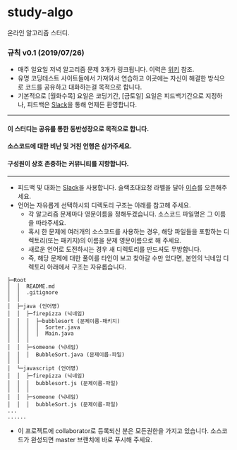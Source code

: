 # study-algo
온라인 알고리즘 스터디.

### 규칙 v0.1 (2019/07/26)
- 매주 일요일 저녁 알고리즘 문제 3개가 링크됩니다. 이력은 [위키](https://github.com/hooni24/study-algo/wiki/%EB%AC%B8%EC%A0%9C-%EC%9D%B4%EB%A0%A5) 참조.
- 유명 코딩테스트 사이트들에서 가져와서 연습하고 이곳에는 자신이 해결한 방식으로 코드를 공유하고 대화하는걸 목적으로 합니다.
- 기본적으로 [월화수목] 요일은 코딩기간, [금토일] 요일은 피드백기간으로 지정하나, 피드백은 [Slack](https://slack.com)을 통해 언제든 환영합니다.

---

#### 이 스터디는 공유를 통한 동반성장으로 목적으로 합니다.
#### 소스코드에 대한 비난 및 거친 언행은 삼가주세요.
#### 구성원이 상호 존중하는 커뮤니티를 지향합니다.

---

- 피드백 및 대화는 [Slack](https://slack.com)을 사용합니다. 슬랙초대요청 라벨을 달아 [이슈](https://github.com/hooni24/study-algo/issues)를 오픈해주세요.
- 언어는 자유롭게 선택하시되 디렉토리 구조는 아래를 참고해 주세요.
  - 각 알고리즘 문제마다 영문이름을 정해두겠습니다. 소스코드 파일명은 그 이름을 따라주세요. 
  - 혹시 한 문제에 여러개의 소스코드를 사용하는 경우, 해당 파일들을 포함하는 디렉토리(또는 패키지)의 이름을 문제 영문이름으로 해 주세요.
  - 새로운 언어로 도전하시는 경우 새 디렉토리를 만드셔도 무방합니다.
  - 즉, 해당 문제에 대한 풀이를 타인이 보고 찾아갈 수만 있다면, 본인의 닉네임 디렉토리 아래에서 구조는 자유롭습니다.
```
├─Root
│  │  README.md
│  │  .gitignore
│  │
│  ├─java (언어명)
│  │  ├─firepizza (닉네임)
│  │  │  ├─bubblesort (문제이름-패키지)
│  │  │  │  Sorter.java
│  │  │  │  Main.java
│  │  │
│  │  ├─someone (닉네임)
│  │  │  BubbleSort.java (문제이름-파일)
│  │
│  └─javascript (언어명)
│  │  ├─firepizza (닉네임)
│  │  │  bubblesort.js (문제이름-파일)
│  │  │
│  │  ├─someone (닉네임)
│  │  │  bubbleSort.js (문제이름-파일)
...
......
```

- 이 프로젝트에 collaborator로 등록되신 분은 모든권한을 가지고 있습니다. 소스코드가 완성되면 master 브랜치에 바로 푸시해 주세요.

